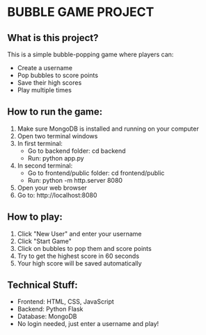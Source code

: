 BUBBLE GAME PROJECT
===================

What is this project?
--------------------
This is a simple bubble-popping game where players can:
- Create a username
- Pop bubbles to score points
- Save their high scores
- Play multiple times

How to run the game:
-------------------
1. Make sure MongoDB is installed and running on your computer
2. Open two terminal windows
3. In first terminal:
   - Go to backend folder: cd backend
   - Run: python app.py
4. In second terminal:
   - Go to frontend/public folder: cd frontend/public
   - Run: python -m http.server 8080
5. Open your web browser
6. Go to: http://localhost:8080

How to play:
-----------
1. Click "New User" and enter your username
2. Click "Start Game"
3. Click on bubbles to pop them and score points
4. Try to get the highest score in 60 seconds
5. Your high score will be saved automatically

Technical Stuff:
--------------
- Frontend: HTML, CSS, JavaScript
- Backend: Python Flask
- Database: MongoDB
- No login needed, just enter a username and play! 
